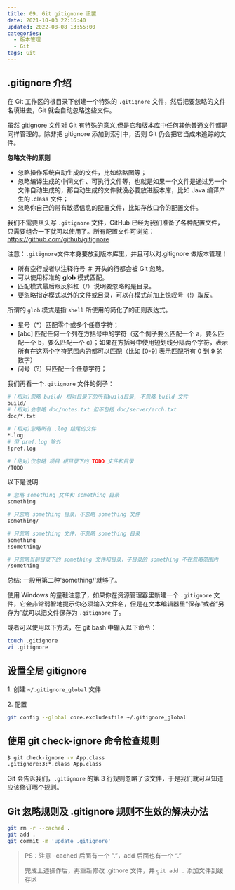 ```yaml
---
title: 09. Git gitignore 设置
date: 2021-10-03 22:16:40
updated: 2022-08-08 13:55:00
categories:
  - 版本管理
  - Git
tags: Git
---
```


## .gitignore 介绍

在 Git 工作区的根目录下创建一个特殊的 `.gitignore` 文件，然后把要忽略的文件名填进去，Git 就会自动忽略这些文件。

虽然 gitignore 文件对 Git 有特殊的意义,但是它和版本库中任何其他普通文件都是同样管理的。除非把 gitignore 添加到索引中，否则 Git 仍会把它当成未追踪的文件。

**忽略文件的原则**

- 忽略操作系统自动生成的文件，比如缩略图等；
- 忽略编译生成的中间文件、可执行文件等，也就是如果一个文件是通过另一个文件自动生成的，那自动生成的文件就没必要放进版本库，比如 Java 编译产生的 .class 文件；
- 忽略你自己的带有敏感信息的配置文件，比如存放口令的配置文件。

我们不需要从头写 `.gitignore` 文件，GitHub 已经为我们准备了各种配置文件，只需要组合一下就可以使用了。所有配置文件可浏览：<https://github.com/github/gitignore>

注意：`.gitignore`文件本身要放到版本库里，并且可以对.gitignore 做版本管理！

- 所有空行或者以注释符号 ＃ 开头的行都会被 Git 忽略。
- 可以使用标准的 **glob** 模式匹配。
- 匹配模式最后跟反斜杠（/）说明要忽略的是目录。
- 要忽略指定模式以外的文件或目录，可以在模式前加上惊叹号（!）取反。

所谓的 `glob` 模式是指 `shell` 所使用的简化了的正则表达式。

<!-- more -->

- 星号（\*）匹配零个或多个任意字符；
- [abc] 匹配任何一个列在方括号中的字符（这个例子要么匹配一个 a，要么匹配一个 b，要么匹配一个 c）；如果在方括号中使用短划线分隔两个字符，表示所有在这两个字符范围内的都可以匹配（比如 [0-9] 表示匹配所有 0 到 9 的数字）
- 问号（?）只匹配一个任意字符；

我们再看一个`.gitignore` 文件的例子：

```sh
# (相对)忽略 build/ 相对目录下的所有build目录, 不忽略 build 文件
build/
# (相对)会忽略 doc/notes.txt 但不包括 doc/server/arch.txt
doc/*.txt

# (相对)忽略所有 .log 结尾的文件
*.log
# 但 pref.log 除外
!pref.log

# (绝对)仅忽略 项目 根目录下的 TODO 文件和目录
/TODO
```

以下是说明:

```sh
# 忽略 something 文件和 something 目录
something

# 只忽略 something 目录，不忽略 something 文件
something/

# 只忽略 something 文件，不忽略 something 目录
something
!something/

# 只忽略当前目录下的 something 文件和目录，子目录的 something 不在忽略范围内
/something
```

总结: 一般用第二种'something/'就够了。

使用 Windows 的童鞋注意了，如果你在资源管理器里新建一个 `.gitignore` 文件，它会非常弱智地提示你必须输入文件名，但是在文本编辑器里“保存”或者“另存为”就可以把文件保存为 `.gitignore` 了。

或者可以使用以下方法，在 git bash 中输入以下命令：

```sh
touch .gitignore
vi .gitignore
```

## 设置全局 gitignore

1\. 创建 `~/.gitignore_global` 文件

2\. 配置

```sh
git config --global core.excludesfile ~/.gitignore_global
```

## 使用 git check-ignore 命令检查规则

```sh
$ git check-ignore -v App.class
.gitignore:3:*.class App.class
```

Git 会告诉我们，`.gitignore` 的第 3 行规则忽略了该文件，于是我们就可以知道应该修订哪个规则。

## Git 忽略规则及 .gitignore 规则不生效的解决办法

```sh
git rm -r --cached .
git add .
git commit -m 'update .gitignore'
```

> PS：注意 –cached 后面有一个 ”.”，add 后面也有一个 “.”
>
> 完成上述操作后，再重新修改 .gitnore 文件，并 `git add .` 添加文件到缓存区
